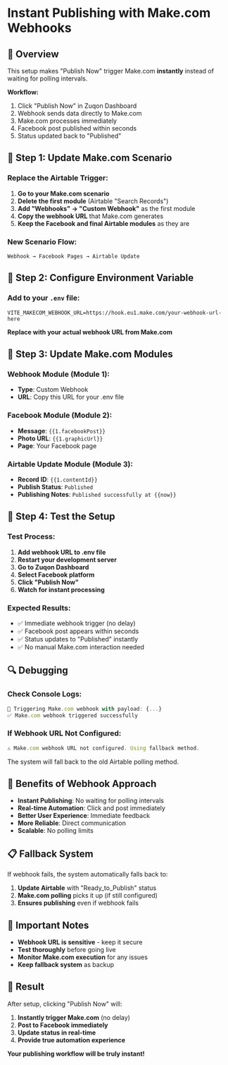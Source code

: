 # Instant Publishing with Make.com Webhooks

## 🚀 **Overview**

This setup makes "Publish Now" trigger Make.com **instantly** instead of waiting for polling intervals.

**Workflow:**
1. Click "Publish Now" in Zuqon Dashboard
2. Webhook sends data directly to Make.com
3. Make.com processes immediately
4. Facebook post published within seconds
5. Status updated back to "Published"

## 🔧 **Step 1: Update Make.com Scenario**

### **Replace the Airtable Trigger:**
1. **Go to your Make.com scenario**
2. **Delete the first module** (Airtable "Search Records")
3. **Add "Webhooks" → "Custom Webhook"** as the first module
4. **Copy the webhook URL** that Make.com generates
5. **Keep the Facebook and final Airtable modules** as they are

### **New Scenario Flow:**
```
Webhook → Facebook Pages → Airtable Update
```

## 🔧 **Step 2: Configure Environment Variable**

### **Add to your `.env` file:**
```
VITE_MAKECOM_WEBHOOK_URL=https://hook.eu1.make.com/your-webhook-url-here
```

**Replace with your actual webhook URL from Make.com**

## 🎯 **Step 3: Update Make.com Modules**

### **Webhook Module (Module 1):**
- **Type**: Custom Webhook
- **URL**: Copy this URL for your .env file

### **Facebook Module (Module 2):**
- **Message**: `{{1.facebookPost}}`
- **Photo URL**: `{{1.graphicUrl}}`
- **Page**: Your Facebook page

### **Airtable Update Module (Module 3):**
- **Record ID**: `{{1.contentId}}`
- **Publish Status**: `Published`
- **Publishing Notes**: `Published successfully at {{now}}`

## 🧪 **Step 4: Test the Setup**

### **Test Process:**
1. **Add webhook URL to .env file**
2. **Restart your development server**
3. **Go to Zuqon Dashboard**
4. **Select Facebook platform**
5. **Click "Publish Now"**
6. **Watch for instant processing**

### **Expected Results:**
- ✅ Immediate webhook trigger (no delay)
- ✅ Facebook post appears within seconds
- ✅ Status updates to "Published" instantly
- ✅ No manual Make.com interaction needed

## 🔍 **Debugging**

### **Check Console Logs:**
```javascript
🚀 Triggering Make.com webhook with payload: {...}
✅ Make.com webhook triggered successfully
```

### **If Webhook URL Not Configured:**
```javascript
⚠️ Make.com webhook URL not configured. Using fallback method.
```
The system will fall back to the old Airtable polling method.

## 🎯 **Benefits of Webhook Approach**

- **Instant Publishing**: No waiting for polling intervals
- **Real-time Automation**: Click and post immediately
- **Better User Experience**: Immediate feedback
- **More Reliable**: Direct communication
- **Scalable**: No polling limits

## 📋 **Fallback System**

If webhook fails, the system automatically falls back to:
1. **Update Airtable** with "Ready_to_Publish" status
2. **Make.com polling** picks it up (if still configured)
3. **Ensures publishing** even if webhook fails

## 🚨 **Important Notes**

- **Webhook URL is sensitive** - keep it secure
- **Test thoroughly** before going live
- **Monitor Make.com execution** for any issues
- **Keep fallback system** as backup

## 🎉 **Result**

After setup, clicking "Publish Now" will:
1. **Instantly trigger Make.com** (no delay)
2. **Post to Facebook immediately**
3. **Update status in real-time**
4. **Provide true automation experience**

**Your publishing workflow will be truly instant!**

